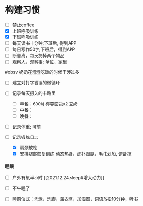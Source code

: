 # 构建习惯

- [ ] 禁止coffee
- [x] 上班呼吸训练
- [x] 下班呼吸训练
- [ ] 每天读书十分钟;下班后, 得到APP
- [ ] 每日写作50字;下班后，得到APP
- [ ] 断舍离，每天扔掉两个物品
- [ ] 观察人，观察事; 单位，家里

#obsv 奶奶在澄澄吃饭的时候干涉过多
		
- [ ] 建立对打字错误的微循环

- [ ] 记录每天摄入的卡路里
    - [ ] 早餐：600kj 椰蓉面包x2 豆奶
    - [ ] 中餐：
    - [ ] 晚餐：

- [ ] 记录体重; 睡前

- [ ] 记录锻炼日志
    - [x] 肩颈放松
    - [x] 安排腿部恢复训练
        动态热身，虎扑蹬腿，毛巾划船, 俯卧撑

#### 睡眠

- [ ] 户外有氧半小时
	[[2021.12.24.sleep#增大动力]]
- [ ] 不午睡了
- [ ] 睡前仪式：洗漱，洗脚，薰衣草，加湿器，词语放松10分钟，听书

